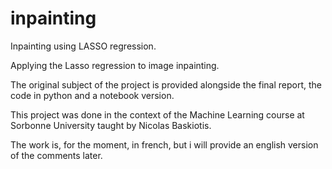 # inpainting
Inpainting using LASSO regression.

Applying the Lasso regression to image inpainting.

The original subject of the project is provided alongside the final report, the code in python and a notebook version.

This project was done in the context of the Machine Learning course at Sorbonne University taught by Nicolas Baskiotis.

The work is, for the moment, in french, but i will provide an english version of the comments later.